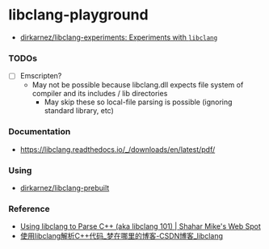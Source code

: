 libclang-playground
===================
- [dirkarnez/libclang-experiments: Experiments with `libclang`](https://github.com/dirkarnez/libclang-experiments)

### TODOs
- [ ] Emscripten?
  - May not be possible because libclang.dll expects file system of compiler and its includes / lib directories
    - May skip these so local-file parsing is possible (ignoring standard library, etc)

### Documentation
- https://libclang.readthedocs.io/_/downloads/en/latest/pdf/

### Using
- [dirkarnez/libclang-prebuilt](https://github.com/dirkarnez/libclang-prebuilt)

### Reference
- [Using libclang to Parse C++ (aka libclang 101) | Shahar Mike's Web Spot](https://shaharmike.com/cpp/libclang/)
- [使用libclang解析C++代码_梦在哪里的博客-CSDN博客_libclang](https://blog.csdn.net/qq_23599965/article/details/90636948)
